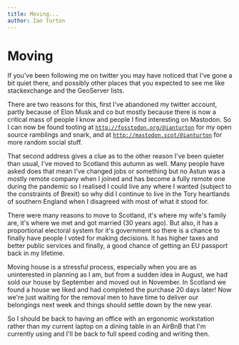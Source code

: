```yaml
---
title: Moving...
author: Ian Turton
---
```


# Moving

If you've been following me on twitter you may have noticed that I've gone a bit quiet there, and possibly other places that you expected to see me like stackexchange and the GeoServer lists.

There are two reasons for this, first I've abandoned my twitter account, partly because of Elon Musk and co but mostly because there is now a critical mass of people I know and people I find interesting on Mastodon. So I can now be found tooting at [`http://fosstodon.org/@ianturton`](http://fosstodon.org/@ianturton) for my open source ramblings and snark, and at [`http://mastodon.scot/@ianturton`](http://mastodon.scot/@ianturton) for more random social stuff. 

That second address gives a clue as to the other reason I've been quieter than usual, I've moved to Scotland this autumn as well. Many people have asked does that mean I've changed jobs or something but no Astun was a mostly remote company when I joined and has become a fully remote one during the pandemic so I realised I could live any where I wanted (subject to the constraints of Brexit) so why did I continue to live in the Tory heartlands of southern England when I disagreed with most of what it stood for. 

There were many reasons to move to Scotland, it's where my wife's family are, it's where we met and got married (30 years ago). But also, it has a proportional electoral system for it's government so there is a chance to finally have people I voted for making decisions. It has higher taxes and better public services and finally, a good chance of getting an EU passport back in my lifetime. 

Moving house is a stressful process, especially when you are as uninterested in planning as I am, but from a sudden idea in August, we had sold our house by September and moved out in November. In Scotland we found a house we liked and had completed the purchase 20 days later! Now we're just waiting for the removal men to have time to deliver our belongings next week and things should settle down by the new year.

So I should be back to having an office with an ergonomic workstation rather than my current laptop on a dining table in an AirBnB that I'm currently using and I'll be back to full speed coding and writing then.
